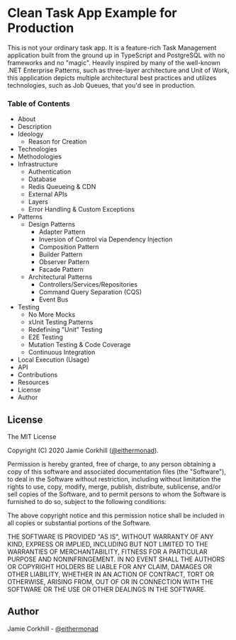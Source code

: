 # Clean Task App Example for Production

This is not your ordinary task app. It is a feature-rich Task Management application built from the ground up in TypeScript and PostgreSQL with no frameworks and no "magic". Heavily inspired by many of the well-known .NET Enterprise Patterns, such as three-layer architecture and Unit of Work, this application depicts multiple architectural best practices and utilizes technologies, such as Job Queues, that you'd see in production. 

### Table of Contents

- About
- Description
- Ideology
  - Reason for Creation
- Technologies
- Methodologies
- Infrastructure
  - Authentication
  - Database
  - Redis Queueing & CDN
  - External APIs
  - Layers
  - Error Handling & Custom Exceptions
- Patterns
  - Design Patterns
    - Adapter Pattern
    - Inversion of Control via Dependency Injection
    - Composition Pattern
    - Builder Pattern
    - Observer Pattern
    - Facade Pattern
  - Architectural Patterns
    - Controllers/Services/Repositories
    - Command Query Separation (CQS)
    - Event Bus
- Testing
  - No More Mocks
  - xUnit Testing Patterns
  - Redefining "Unit" Testing
  - E2E Testing
  - Mutation Testing & Code Coverage
  - Continuous Integration
- Local Execution (Usage)
- API
- Contributions
- Resources
- License
- Author

## License

The MIT License

Copyright (C) 2020 Jamie Corkhill ([@eithermonad](https://twitter.com/eithermonad)).

Permission is hereby granted, free of charge, to any person obtaining a copy of this software and associated documentation files (the "Software"), to deal in the Software without restriction, including without limitation the rights to use, copy, modify, merge, publish, distribute, sublicense, and/or sell copies of the Software, and to permit persons to whom the Software is furnished to do so, subject to the following conditions:

The above copyright notice and this permission notice shall be included in all copies or substantial portions of the Software.

THE SOFTWARE IS PROVIDED "AS IS", WITHOUT WARRANTY OF ANY KIND, EXPRESS OR IMPLIED, INCLUDING BUT NOT LIMITED TO THE WARRANTIES OF MERCHANTABILITY, FITNESS FOR A PARTICULAR PURPOSE AND NONINFRINGEMENT. IN NO EVENT SHALL THE AUTHORS OR COPYRIGHT HOLDERS BE LIABLE FOR ANY CLAIM, DAMAGES OR OTHER LIABILITY, WHETHER IN AN ACTION OF CONTRACT, TORT OR OTHERWISE, ARISING FROM, OUT OF OR IN CONNECTION WITH THE SOFTWARE OR THE USE OR OTHER DEALINGS IN THE SOFTWARE.

## Author

Jamie Corkhill - [@eithermonad](https://twitter.com/eithermonad)

